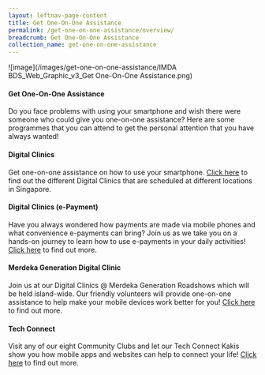 ```yaml
---
layout: leftnav-page-content
title: Get One-On-One Assistance
permalink: /get-one-on-one-assistance/overview/
breadcrumb: Get One-On-One Assistance
collection_name: get-one-on-one-assistance
---
```

![image](/images/get-one-on-one-assistance/IMDA BDS_Web_Graphic_v3_Get One-On-One Assistance.png)

#### **Get One-On-One Assistance**<br>

Do you face problems with using your smartphone and wish there were someone who could give you one-on-one assistance? Here are some programmes that you can attend to get the personal attention that you have always wanted!  <br>

#### Digital Clinics<br>

Get one-on-one assistance on how to use your smartphone. [Click here](/get-one-on-one-assistance/digital-clinics/) to find out the different Digital Clinics that are scheduled at different locations in Singapore.<br>

#### Digital Clinics (e-Payment)<br>

Have you always wondered how payments are made via mobile phones and what convenience e-payments can bring? Join us as we take you on a hands-on journey to learn how to use e-payments in your daily activities! [Click here](/get-one-on-one-assistance/digital-clinics-e-payment/) to find out more.<br>

#### Merdeka Generation Digital Clinic<br>

Join us at our Digital Clinics @ Merdeka Generation Roadshows which will be held island-wide. Our friendly volunteers will provide one-on-one assistance to help make your mobile devices work better for you! [Click here](/get-one-on-one-assistance/digital-clinics-at-merdeka-generation-roadshow/) to find out more.<br>

#### Tech Connect<br>

Visit any of our eight Community Clubs and let our Tech Connect Kakis show you how mobile apps and websites can help to connect your life! [Click here](/get-one-on-one-assistance/tech-connect/) to find out more.<br>





